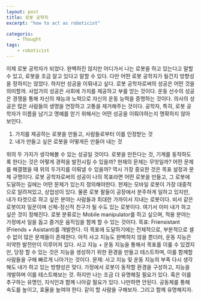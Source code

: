 ```yaml
---
layout: post
title: 로봇 공학자
excerpt: "how to act as roboticist"

categoris:
    - Thought
tags:
    - roboticist
---
```


이제 로봇 공학자가 되었다. 완벽하진 않지만 어디가서 나는 로봇을 하고 있는다고 말할 수 있고, 로봇을 조금 알고 있다고 말할 수 있다. 다만 어떤 로봇 공학자가 될건지 방향성을 정하지는 않았다. 하지만 성공을 이뤄내고 싶다. 로봇 공학자로써의 성공은 어떤 것을 의미할까. 사업가의 성공은 사회에 가치를 제공하고 부를 얻는 것이다. 운동 선수의 성공은 경쟁을 통해 자신의 재능과 노력으로 자신의 운동 능력을 증명하는 것이다. 의사의 성공은 많은 사람들의 생명을 연장하고 고통을 제거해주는 것이다. 공학자, 특히, 로봇 공학자가 이름을 남기고 명예를 얻기 위해서는 어떤 성공을 이뤄야하는지 명확하지 않아 보인다. 

1. 가치를 제공하는 로봇을 만들고, 사람들로부터 이를 인정받는 것 
2. 내가 만들고 싶은 로봇을 어떻게든 만들어 내는 것

위의 두 가지가 생각해볼 수 있는 성공일 것이다. 로봇을 만든다는 것, 기계를 동작하도록 한다는 것은 어떻게 경력을 발전시킬 수 있을까? 현재의 문제는 무엇일까? 어떤 문제를 해결했을 때 위의 두가지를 이뤄낼 수 있을까?
역시 가장 중요한 것은 목표 설정과 문제 규명이다. 로봇 공학자로써의 성공이 나의 목표라면 어떤 로봇을 만들고, 그 로봇에 도달하는 길에는 어떤 문제가 있는지 정의해야한다. 현재는 모바일 로봇이 가장 대중적으로 알려져있고, 상업성이 있다. 물론 로봇 팔들이 공장에서 분주하게 일하고 있지만, 내가 타겟으로 하고 싶은 분야는 사람들과 최대한 가까이서 지내는 로봇이다. 비서 같은 로봇이자 일꾼이며 신체-정신적 친구가 될 수도 있는 로봇이다. 여기서 이미 내가 하고 싶은 것이 정해진다. 로봇 분류로는 Mobile manipulator를 하고 싶으며, 적용 분야는 가정에서 일을 돕고 즐거운 움직임을 함께 할 수 있는 것이다.
목표: Friensistant (Friends + Asistant)를 개발한다. 
이 목표에 도달하기에는 전체적으로, 부분적으로 셀 수 없이 많은 문제들이 존재한다. 아직 사고 지능도 완벽하지 않을 뿐더러, 운동 지능은 미약한 발전만이 이루어져 있다. 사고 지능 + 운동 지능을 통해서 목표를 이룰 수 있겠지만, 당장 할 수 있는 것은 지능을 생성하기 위한 환경을 만들고 테스트하며, 이를 함께할 사람들을 구해 빠르게 나아가는 것이다. 
문제: 사고 지능 및 운동 지능의 부족
다시 생각해도 내가 하고 있는 방향성은 맞다. 가정에서 로봇이 동작할 환경을 구성하고, 지능을 개발하며 이를 테스트해보는 것. 하지만 나는 조금 더 유명해질 필요가 있다. 혹은 이를 추구하는 유명인, 지식인과 함께 나아갈 필요가 있다. 나만하면 안된다. 공동체를 통해 속도를 높이고, 효율을 높여야 한다. 같이 할 사람을 구해보자. 그리고 함께 유명해지자. 